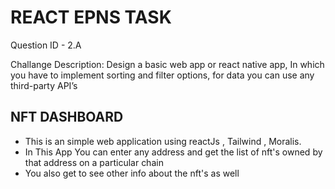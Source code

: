 # REACT EPNS TASK
Question ID - 2.A   

Challange Description:
Design a basic web app or react native app, In which you have to implement sorting and filter options, for data you can use any third-party API’s

## NFT DASHBOARD
- This is an simple web application using reactJs , Tailwind , Moralis.
- In This App You can enter any address and get the list of nft's owned by that address on a particular chain
- You also get to see other info about the nft's as well
